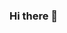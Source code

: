 ### Hi there 👋

<!--
**arbaazkhanrs/arbaazkhanrs** is a ✨ _special_ ✨ repository because its `README.md` (this file) appears on your GitHub profile.

Here are some ideas to get you started:

- 🔭 I’m currently working on my Personal Portfolio 
- 🌱 I’m currently learning B.Tech in Computer Science Engineering 
- 👯 I’m looking to collaborate on Real Time Projects
- 🤔 I’m looking for help with React JS
- 💬 Ask me about Programming Languages 
- 📫 How to reach me: arbaazkhanrss@gmail.com
- 😄 Pronouns: He/His
- ⚡ Fun fact: I love travelling the World!!!

